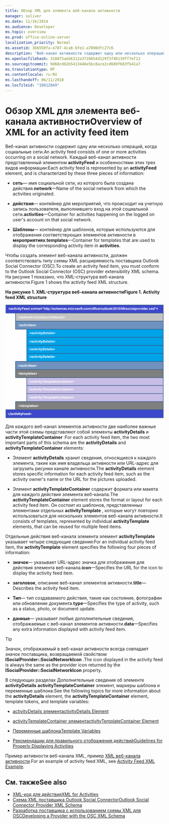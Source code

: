 ```yaml
---
title: Обзор XML для элемента веб-канала активности
manager: soliver
ms.date: 11/16/2014
ms.audience: Developer
ms.topic: overview
ms.prod: office-online-server
localization_priority: Normal
ms.assetid: 366550fa-e787-4ca0-bfe1-a7890dfc27c6
description: 'Веб-канал активности содержит одну или несколько операций, когда социальные сети. Каждый веб-канал активности представленный элементом activityFeed и особенностями этих трех видов информации:'
ms.openlocfilehash: 318875aeb6312a3710654d129f3f48139ff7ef12
ms.sourcegitcommit: 9d60cd82b5413446e5bc8ace2cd689f683fb41a7
ms.translationtype: MT
ms.contentlocale: ru-RU
ms.lasthandoff: 06/11/2018
ms.locfileid: "19812849"
---
```

# <a name="overview-of-xml-for-an-activity-feed-item"></a><span data-ttu-id="66536-104">Обзор XML для элемента веб-канала активности</span><span class="sxs-lookup"><span data-stu-id="66536-104">Overview of XML for an activity feed item</span></span>

<span data-ttu-id="66536-105">Веб-канал активности содержит одну или несколько операций, когда социальные сети.</span><span class="sxs-lookup"><span data-stu-id="66536-105">An activity feed consists of one or more activities occurring on a social network.</span></span> <span data-ttu-id="66536-106">Каждый веб-канал активности представленный элементом **activityFeed** и особенностями этих трех видов информации:</span><span class="sxs-lookup"><span data-stu-id="66536-106">Each activity feed is represented by an **activityFeed** element, and is characterized by these three pieces of information:</span></span> 
  
- <span data-ttu-id="66536-107">**сеть**— имя социальной сети, из которого была создана действия.</span><span class="sxs-lookup"><span data-stu-id="66536-107">**network**—Name of the social network from which the activities originated.</span></span>
    
- <span data-ttu-id="66536-108">**действия**— контейнер для мероприятий, что происходит на учетную запись пользователя, выполнившего вход на этой социальной сети.</span><span class="sxs-lookup"><span data-stu-id="66536-108">**activities**—Container for activities happening on the logged on user's account on that social network.</span></span>
    
- <span data-ttu-id="66536-109">**Шаблоны**— контейнер для шаблонов, которые используются для отображения соответствующих элементов активности в **мероприятиях**.</span><span class="sxs-lookup"><span data-stu-id="66536-109">**templates**—Container for templates that are used to display the corresponding activity item in **activities**.</span></span>
    
<span data-ttu-id="66536-110">Чтобы создать элемент веб-канала активности, должен соответствовать типу схемы XML расширяемость поставщика Outlook Social Connector (OSC).</span><span class="sxs-lookup"><span data-stu-id="66536-110">To create an activity feed item, you must conform to the Outlook Social Connector (OSC) provider extensibility XML schema.</span></span> <span data-ttu-id="66536-111">На рисунке 1 показано, что XML-структура веб-канала активности.</span><span class="sxs-lookup"><span data-stu-id="66536-111">Figure 1 shows the activity feed XML structure.</span></span>
  
<span data-ttu-id="66536-112">**На рисунке 1. XML-структура веб-канала активности**</span><span class="sxs-lookup"><span data-stu-id="66536-112">**Figure 1. Activity feed XML structure**</span></span>

![XML-структура новостей](media/odc_ol14_ta_OSC_Fig06.gif)
  
<span data-ttu-id="66536-114">Для каждого веб-канал элементов активности две наиболее важные части этой схемы представляют собой элементы **activityDetails** и **activityTemplateContainer** :</span><span class="sxs-lookup"><span data-stu-id="66536-114">For each activity feed item, the two most important parts of this schema are the **activityDetails** and **activityTemplateContainer** elements:</span></span> 
  
- <span data-ttu-id="66536-115">Элемент **activityDetails** хранит сведения, относящиеся к каждого элемента, такие как имя владельца активности или URL-адрес для загрузить рисунки канале активности.</span><span class="sxs-lookup"><span data-stu-id="66536-115">The **activityDetails** element stores specific information for each activity feed item, such as the activity owner's name or the URL for the pictures uploaded.</span></span> 
    
- <span data-ttu-id="66536-116">Элемент **activityTemplateContainer** содержит формата или макета для каждого действия элемента веб-канала.</span><span class="sxs-lookup"><span data-stu-id="66536-116">The **activityTemplateContainer** element stores the format or layout for each activity feed item.</span></span> <span data-ttu-id="66536-117">Он состоит из шаблонов, представленных элементами отдельных **activityTemplate** , которые могут повторно использоваться для нескольких элементов веб-канала активности.</span><span class="sxs-lookup"><span data-stu-id="66536-117">It consists of templates, represented by individual **activityTemplate** elements, that can be reused for multiple feed items.</span></span> 
    
<span data-ttu-id="66536-118">Отдельные действия веб-канала элемента элемент **activityTemplate** указывает четыре следующие сведения:</span><span class="sxs-lookup"><span data-stu-id="66536-118">For an individual activity feed item, the **activityTemplate** element specifies the following four pieces of information:</span></span> 
  
- <span data-ttu-id="66536-119">**значок**— указывает URL-адрес значка для отображения для действия элемента веб-канала.</span><span class="sxs-lookup"><span data-stu-id="66536-119">**icon**—Specifies the URL for the icon to display the activity feed item.</span></span>
    
- <span data-ttu-id="66536-120">**заголовок**, описание веб-канал элементов активности.</span><span class="sxs-lookup"><span data-stu-id="66536-120">**title**—Describes the activity feed item.</span></span>
    
- <span data-ttu-id="66536-121">**Тип**— тип создаваемого действия, такие как состояние, фотографии или обновление документа.</span><span class="sxs-lookup"><span data-stu-id="66536-121">**type**—Specifies the type of activity, such as a status, photo, or document update.</span></span>
    
- <span data-ttu-id="66536-122">**данные**— указывает любые дополнительные сведения, отображаемые с веб-канал элементов активности.</span><span class="sxs-lookup"><span data-stu-id="66536-122">**data**—Specifies any extra information displayed with activity feed item.</span></span>
    
> [!TIP]
> <span data-ttu-id="66536-123">Значок, отображаемый в веб-канал активности всегда совпадает значок поставщика, возвращаемой свойством **ISocialProvider::SocialNetworkIcon** .</span><span class="sxs-lookup"><span data-stu-id="66536-123">The icon displayed in the activity feed is always the same as the provider icon returned by the **ISocialProvider::SocialNetworkIcon** property.</span></span> 
  
<span data-ttu-id="66536-124">В следующих разделах Дополнительные сведения об элементе **activityDetails** **activityTemplateContainer** элемент, маркеры шаблона и переменные шаблона:</span><span class="sxs-lookup"><span data-stu-id="66536-124">See the following topics for more information about the **activityDetails** element, the **activityTemplateContainer** element, template tokens, and template variables:</span></span> 
  
- [<span data-ttu-id="66536-125">activityDetails элемент</span><span class="sxs-lookup"><span data-stu-id="66536-125">activityDetails Element</span></span>](activitydetails-element.md)
    
- [<span data-ttu-id="66536-126">activityTemplateContainer элемент</span><span class="sxs-lookup"><span data-stu-id="66536-126">activityTemplateContainer Element</span></span>](activitytemplatecontainer-element.md)
    
- [<span data-ttu-id="66536-127">Переменные шаблона</span><span class="sxs-lookup"><span data-stu-id="66536-127">Template Variables</span></span>](template-variables.md)
    
- [<span data-ttu-id="66536-128">Рекомендации для правильного отображения действий</span><span class="sxs-lookup"><span data-stu-id="66536-128">Guidelines for Properly Displaying Activities</span></span>](guidelines-for-properly-displaying-activities.md)
    
<span data-ttu-id="66536-129">Пример активности веб-канала XML, пример [XML веб-канала активности](activity-feed-xml-example.md).</span><span class="sxs-lookup"><span data-stu-id="66536-129">For an example of activity feed XML, see [Activity Feed XML Example](activity-feed-xml-example.md).</span></span>
  
## <a name="see-also"></a><span data-ttu-id="66536-130">См. также</span><span class="sxs-lookup"><span data-stu-id="66536-130">See also</span></span>

- [<span data-ttu-id="66536-131">XML-код для действия</span><span class="sxs-lookup"><span data-stu-id="66536-131">XML for Activities</span></span>](xml-for-activities.md) 
- [<span data-ttu-id="66536-132">Схема XML поставщика Outlook Social Connector</span><span class="sxs-lookup"><span data-stu-id="66536-132">Outlook Social Connector Provider XML Schema</span></span>](outlook-social-connector-provider-xml-schema.md)
- [<span data-ttu-id="66536-133">Разработка поставщика с использованием схемы XML для OSC</span><span class="sxs-lookup"><span data-stu-id="66536-133">Developing a Provider with the OSC XML Schema</span></span>](developing-a-provider-with-the-osc-xml-schema.md)

